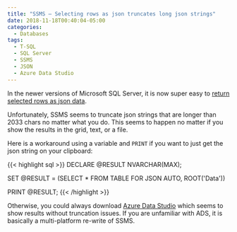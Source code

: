 ```yaml
---
title: "SSMS – Selecting rows as json truncates long json strings"
date: 2018-11-18T00:40:04-05:00
categories:
  - Databases
tags:
  - T-SQL
  - SQL Server
  - SSMS
  - JSON
  - Azure Data Studio
---
```


In the newer versions of Microsoft SQL Server, it is now super easy to [return selected rows as json data](https://docs.microsoft.com/en-us/sql/relational-databases/json/format-query-results-as-json-with-for-json-sql-server).

Unfortunately, SSMS seems to truncate json strings that are longer than 2033 chars no matter what you do. This seems to happen no matter if you show the results in the grid, text, or a file.

Here is a workaround using a variable and `PRINT` if you want to just get the json string on your clipboard:

{{< highlight sql >}}
DECLARE @RESULT NVARCHAR(MAX);

SET @RESULT = (SELECT * FROM TABLE FOR JSON AUTO, ROOT('Data'))

PRINT @RESULT;
{{< /highlight >}}

Otherwise, you could always download [Azure Data Studio](https://docs.microsoft.com/en-us/sql/azure-data-studio/download-azure-data-studio) which seems to show results without truncation issues. If you are unfamiliar with ADS, it is basically a multi-platform re-write of SSMS.
